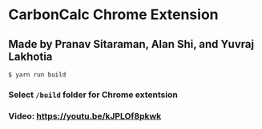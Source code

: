 # CarbonCalc Chrome Extension
## Made by Pranav Sitaraman, Alan Shi, and Yuvraj Lakhotia
```
$ yarn run build
```
### Select `/build` folder for Chrome extentsion
### Video: https://youtu.be/kJPLOf8pkwk
